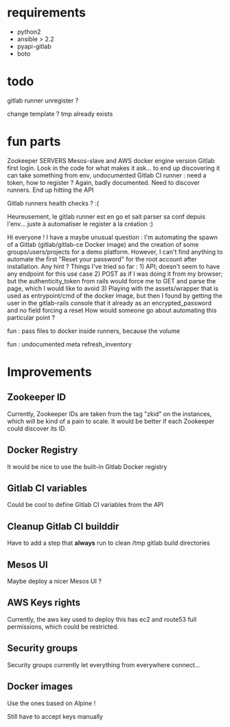 # requirements

- python2
- ansible > 2.2
- pyapi-gitlab
- boto

# todo

gitlab runner unregister ?

change template ? tmp already exists

# fun parts

Zookeeper SERVERS
Mesos-slave and AWS docker engine version
Gitlab first login. Look in the code for what makes it ask... to end up
discovering it can take something from env, undocumented
Gitlab CI runner : need a token, how to register ? Again, badly documented.
Need to discover runners. End up hitting the API

Gitlab runners health checks ? :(


Heureusement, le gitlab runner est en go et sait parser sa conf depuis l'env...
juste à automatiser le register à la création :)

Hi everyone ! I have a maybe unusual question : I'm automating the spawn of a
Gitlab (gitlab/gitlab-ce
Docker image) and the creation of some groups/users/projects for a demo
platform. However, I can't find
anything to automate the first "Reset your password" for the root account after
installation. Any hint
? Things I've tried so far : 1) API; doesn't seem to have any endpoint for this
use case 2) POST as if
I was doing it from my browser; but the authenticity_token from rails would
force me to GET and parse
the page, which I would like to avoid 3) Playing with the assets/wrapper that
is used as entrypoint/cmd
of the docker image, but then I found by getting the user in the gitlab-rails
console that it already
as an encrypted_password and no field forcing a reset
How would someone go about automating this particular point ?


fun : pass files to docker inside runners, because the volume

fun : undocumented meta refresh_inventory

# Improvements

## Zookeeper ID

Currently, Zookeeper IDs are taken from the tag "zkid" on the instances, which
will be kind of a pain to scale. It would be better if each Zookeeper could
discover its ID.

## Docker Registry

It would be nice to use the built-in Gitlab Docker registry

## Gitlab CI variables

Could be cool to define Gitlab CI variables from the API

## Cleanup Gitlab CI builddir

Have to add a step that **always** run to clean /tmp gitlab build directories

## Mesos UI

Maybe deploy a nicer Mesos UI ?

## AWS Keys rights

Currently, the aws key used to deploy this has ec2 and route53 full
permissions, which could be restricted.

## Security groups

Security groups currently let everything from everywhere connect...

## Docker images

Use the ones based on Alpine !

Still have to accept keys manually
